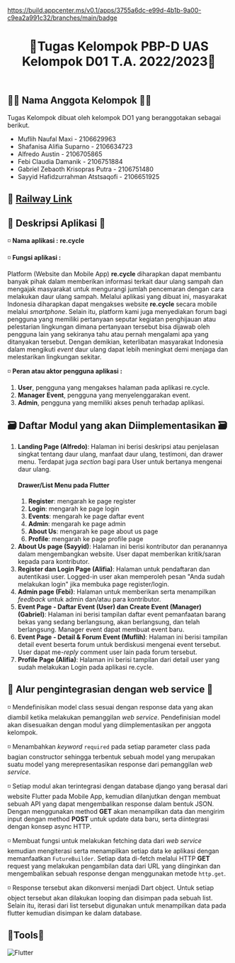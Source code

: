 https://build.appcenter.ms/v0.1/apps/3755a6dc-e99d-4b1b-9a00-c9ea2a991c32/branches/main/badge

<div align="center" style="padding-bottom: 10px">
<h1>🎐Tugas Kelompok PBP-D UAS Kelompok D01 T.A. 2022/2023🎐</h1>
</div>

## 🐱‍💻 Nama Anggota Kelompok 🐱‍💻
Tugas Kelompok dibuat oleh kelompok DO1 yang beranggotakan sebagai berikut.
- Muflih Naufal Maxi - 2106629963
- Shafanisa Alifia Suparno - 2106634723
- Alfredo Austin - 2106705865
- Febi Claudia Damanik - 2106751884
- Gabriel Zebaoth Krisopras Putra - 2106751480
- Sayyid Hafidzurrahman Atstsaqofi - 2106651925

## :rocket: [Railway Link](https://pbp-d01.up.railway.app/)

## 📲 Deskripsi Aplikasi 📲
◽ **Nama aplikasi :** **re.cycle**

◽ **Fungsi aplikasi :**

Platform (Website dan Mobile App) **re.cycle** diharapkan dapat membantu banyak pihak dalam memberikan informasi terkait daur ulang sampah dan mengajak masyarakat untuk mengurangi jumlah pencemaran dengan cara melakukan daur ulang sampah. Melalui aplikasi yang dibuat ini, masyarakat Indonesia diharapkan dapat mengakses website **re.cycle** secara mobile melalui *smartphone*. Selain itu, platform kami juga menyediakan forum bagi pengguna yang memiliki pertanyaan seputar kegiatan penghijauan atau pelestarian lingkungan dimana pertanyaan tersebut bisa dijawab oleh pengguna lain yang sekiranya tahu atau pernah mengalami apa yang ditanyakan tersebut. Dengan demikian, keterlibatan masyarakat Indonesia dalam mengikuti *event* daur ulang dapat lebih meningkat demi menjaga dan melestarikan lingkungan sekitar.

◽ **Peran atau aktor pengguna aplikasi  :**

1. **User**, pengguna yang mengakses halaman pada aplikasi re.cycle.
2. **Manager** **Event**, pengguna yang menyelenggarakan event.
3. **Admin**, pengguna yang memiliki akses penuh terhadap aplikasi.

## 🗃️ Daftar Modul yang akan Diimplementasikan 🗃️
1. **Landing Page (Alfredo)**: Halaman ini berisi deskripsi atau penjelasan singkat tentang daur ulang, manfaat daur ulang, testimoni, dan drawer menu. Terdapat juga *section* bagi para User untuk bertanya mengenai daur ulang.
    #### Drawer/List Menu pada Flutter
    1. **Register**: mengarah ke page register<br>
    2. **Login**: mengarah ke page login<br>
    3. **Events**: mengarah ke page daftar event<br>
    4. **Admin**: mengarah ke page admin<br>
    5. **About Us**: mengarah ke page about us page<br>
    6. **Profile**: mengarah ke page profile page<br>
2. **About Us page (Sayyid)**: Halaman ini berisi kontributor dan peranannya dalam mengembangkan website. User dapat memberikan kritik/saran kepada para kontributor.
3. **Register dan  Login  Page (Alifia)**: Halaman untuk pendaftaran dan autentikasi user. Logged-in user akan memperoleh pesan "Anda sudah melakukan login" jika membuka page register/login. 
5. **Admin page (Febi)**: Halaman untuk memberikan serta menampilkan *feedback* untuk admin dan/atau para kontributor.
6. **Event Page - Daftar Event (User) dan Create Event (Manager) (Gabriel)**: Halaman ini berisi tampilan daftar event pemanfaatan barang bekas yang sedang berlangsung, akan berlangsung, dan telah berlangsung. Manager event dapat membuat event baru.
7. **Event Page - Detail & Forum Event (Muflih)**: Halaman ini berisi tampilan detail event beserta forum untuk berdiskusi mengenai event tersebut. User dapat me-*reply* comment user lain pada forum tersebut.
8. **Profile Page (Alifia)**: Halaman ini berisi tampilan dari detail user yang sudah melakukan Login pada aplikasi re.cycle.

## 💱 Alur pengintegrasian dengan web service 💱
◽ Mendefinisikan model class sesuai dengan response data yang akan diambil ketika melakukan pemanggilan *web service*. Pendefinisian model akan disesuaikan dengan modul yang diimplementasikan per anggota kelompok.

◽ Menambahkan *keyword* `required` pada setiap parameter class pada bagian constructor sehingga terbentuk sebuah model yang merupakan suatu model yang merepresentasikan response dari pemanggilan *web service*.

◽ Setiap modul akan terintegrasi dengan database django yang berasal dari website Flutter pada Mobile App, kemudian dilanjutkan dengan membuat sebuah API yang dapat mengembalikan response dalam bentuk JSON. Dengan menggunakan method **GET** akan menampilkan data dan mengirim input dengan method **POST** untuk update data baru, serta diintegrasi dengan konsep async HTTP. 

◽ Membuat fungsi untuk melakukan fetching data dari *web service* kemudian mengiterasi serta menampilkan setiap data ke aplikasi dengan memanfaatkan `FutureBuilder`. Setiap data di-fetch melalui HTTP **GET** request yang melakukan pengambilan data dari URL yang diinginkan dan mengembalikan sebuah response dengan menggunakan metode `http.get`.

◽ Response tersebut akan dikonversi menjadi Dart object. Untuk setiap object tersebut akan dilakukan looping dan disimpan pada sebuah list. Selain itu, iterasi dari list tersebut digunakan untuk menampilkan data pada flutter kemudian disimpan ke dalam database.

## 🔰Tools🔰
![Flutter](https://img.shields.io/badge/Flutter-%2302569B.svg?style=for-the-badge&logo=Flutter&logoColor=white)
